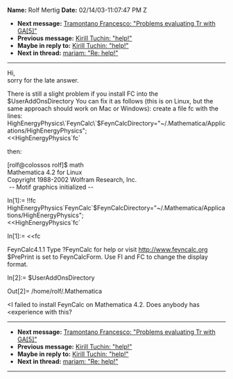 **Name:** Rolf Mertig
**Date:** 02/14/03-11:07:47 PM Z

  - **Next message:** [Tramontano Francesco: "Problems evaluating Tr
    with GA[5]"](0117.html)
  - **Previous message:** [Kirill Tuchin: "help\!"](0115.html)
  - **Maybe in reply to:** [Kirill Tuchin: "help\!"](0115.html)
  - **Next in thread:** [mariam: "Re: help\!"](0444.html)

-----

Hi,  
sorry for the late answer.  

There is still a slight problem if you install FC into the  
$UserAddOnsDirectory  
You can fix it as follows (this is on Linux, but the same approach
should  
work on Mac or Windows):  
create a file fc with the lines:  
HighEnergyPhysics\`FeynCalc\`$FeynCalcDirectory="\~/.Mathematica/Applications/HighEnergyPhysics";  
\<\<HighEnergyPhysics\`fc\`  

then:  

[rolf@colossos rolf]$ math  
Mathematica 4.2 for Linux  
Copyright 1988-2002 Wolfram Research, Inc.  
 -- Motif graphics initialized --  

In[1]:= \!\!fc  
HighEnergyPhysics\`FeynCalc\`$FeynCalcDirectory="\~/.Mathematica/Applications/HighEnergyPhysics";  
\<\<HighEnergyPhysics\`fc\`  

In[1]:= \<\<fc  

FeynCalc4.1.1 Type ?FeynCalc for help or visit
<http://www.feyncalc.org>  
$PrePrint is set to FeynCalcForm. Use FI and FC to change the display
format.  

In[2]:= $UserAddOnsDirectory  

Out[2]= /home/rolf/.Mathematica  

\<I failed to install FeynCalc on Mathematica 4.2. Does anybody has  
\<experience with this?  

-----

  - **Next message:** [Tramontano Francesco: "Problems evaluating Tr
    with GA[5]"](0117.html)
  - **Previous message:** [Kirill Tuchin: "help\!"](0115.html)
  - **Maybe in reply to:** [Kirill Tuchin: "help\!"](0115.html)
  - **Next in thread:** [mariam: "Re: help\!"](0444.html)

-----

